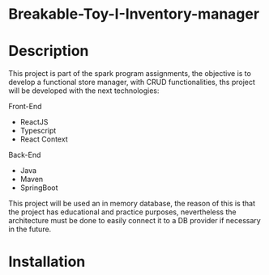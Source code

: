 # Breakable-Toy-I-Inventory-manager

# Description
This project is part of the spark program assignments, the objective is to develop a functional store manager, with CRUD functionalities,
ths project will be developed with the next technologies:

Front-End
- ReactJS
- Typescript
- React Context

Back-End
- Java
- Maven
- SpringBoot

This project will be used an in memory database, the reason of this is that the project has educational and practice purposes, nevertheless
the architecture must be done to easily connect it to a DB provider if necessary in the future.

# Installation
